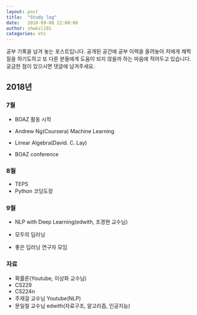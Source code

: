 ```yaml
---
layout: post
title:  "Study log"
date:   2018-09-08 22:00:00
author: shwksl101
categories: etc
---
```


공부 기록을 남겨 놓는 포스트입니다. 공개된 공간에 공부 이력을 올려놓아 저에게 채찍질을 하기도하고 또 다른 분들에게 도움이 되지 않을까 하는 마음에 적어두고 있습니다. 궁금한 점이 있으시면 댓글에 남겨주세요.

## 2018년

### 7월

* BOAZ 활동 시작
* Andrew Ng(Coursera) Machine Learning
* Linear Algebra(David. C. Lay)

* BOAZ conference

### 8월

* TEPS
* Python 코딩도장

### 9월

* NLP with Deep Learning(edwith, 조경현 교수님)
* 모두의 딥러닝

* 좋은 딥러닝 연구자 모임

### 자료

* 확률론(Youtube, 이상화 교수님)
* CS229
* CS224n
* 주재걸 교수님 Youtube(NLP)
* 문일철 교수님 edwith(자료구조, 알고리즘, 인공지능)
